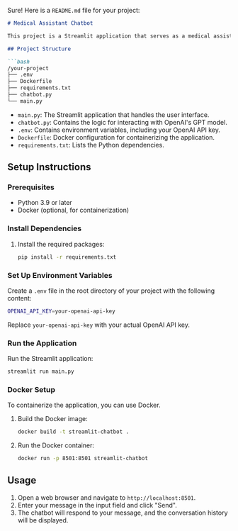 Sure! Here is a `README.md` file for your project:

```markdown
# Medical Assistant Chatbot

This project is a Streamlit application that serves as a medical assistant chatbot. It uses OpenAI's GPT model to generate responses to user queries related to medical requirements.

## Project Structure

```bash
/your-project
├── .env
├── Dockerfile
├── requirements.txt
├── chatbot.py
└── main.py
```

- `main.py`: The Streamlit application that handles the user interface.
- `chatbot.py`: Contains the logic for interacting with OpenAI's GPT model.
- `.env`: Contains environment variables, including your OpenAI API key.
- `Dockerfile`: Docker configuration for containerizing the application.
- `requirements.txt`: Lists the Python dependencies.

## Setup Instructions

### Prerequisites

- Python 3.9 or later
- Docker (optional, for containerization)

### Install Dependencies


1. Install the required packages:

    ```bash
    pip install -r requirements.txt
    ```

### Set Up Environment Variables

Create a `.env` file in the root directory of your project with the following content:

```bash
OPENAI_API_KEY=your-openai-api-key
```

Replace `your-openai-api-key` with your actual OpenAI API key.

### Run the Application

Run the Streamlit application:

```bash
streamlit run main.py
```

### Docker Setup

To containerize the application, you can use Docker.

1. Build the Docker image:

    ```bash
    docker build -t streamlit-chatbot .
    ```

2. Run the Docker container:

    ```bash
    docker run -p 8501:8501 streamlit-chatbot
    ```


## Usage

1. Open a web browser and navigate to `http://localhost:8501`.
2. Enter your message in the input field and click "Send".
3. The chatbot will respond to your message, and the conversation history will be displayed.

